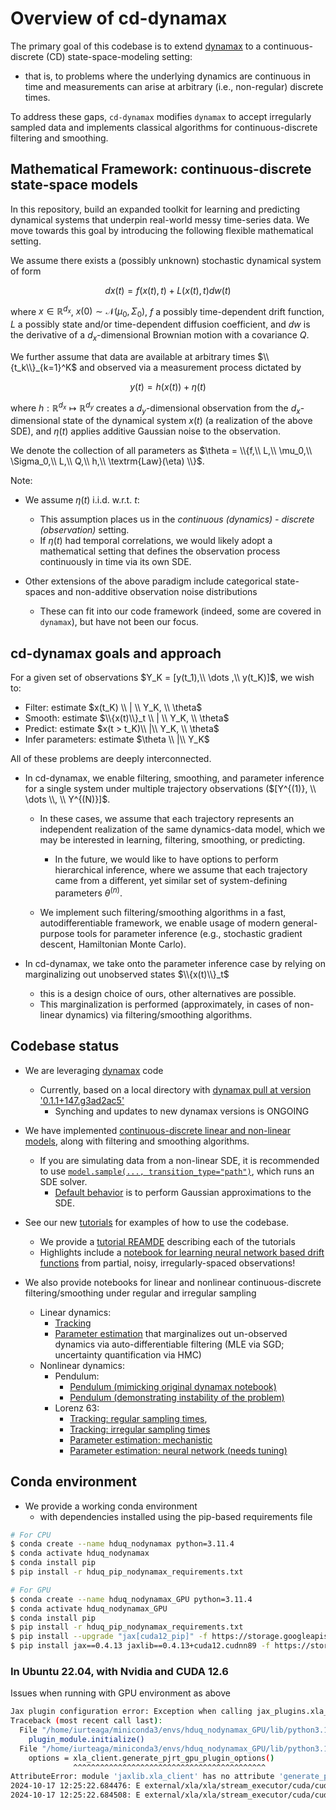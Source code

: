 # Overview of cd-dynamax

The primary goal of this codebase is to extend [dynamax](https://github.com/probml/dynamax) to a continuous-discrete (CD) state-space-modeling setting:

- that is, to problems where the underlying dynamics are continuous in time and measurements can arise at arbitrary (i.e., non-regular) discrete times.

To address these gaps, `cd-dynamax` modifies `dynamax` to accept irregularly sampled data and implements classical algorithms for continuous-discrete filtering and smoothing.

## Mathematical Framework: continuous-discrete state-space models

In this repository, build an expanded toolkit for learning and predicting dynamical systems that underpin real-world messy time-series data.
We move towards this goal by introducing the following flexible mathematical setting.

We assume there exists a (possibly unknown) stochastic dynamical system of form

$$dx(t) = f(x(t),t) + L(x(t),t) dw(t)$$

where $x \in \mathbb{R}^{d_x}$, $x(0) \sim \mathcal{N}(\mu_0, \Sigma_0)$, $f$ a possibly time-dependent drift function, $L$ a possibly state and/or time-dependent diffusion coefficient, and $dw$ is the derivative of a $d_x$-dimensional Brownian motion with a covariance $Q$.

We further assume that data are available at arbitrary times $\\{t_k\\}_{k=1}^K$ and observed via a measurement process dictated by

$$y(t) = h(x(t)) + \eta(t)$$

where $h: \mathbb{R}^{d_x} \mapsto \mathbb{R}^{d_y}$ creates a $d_y$-dimensional observation from the $d_x$-dimensional state of the dynamical system $x(t)$ (a realization of the above SDE), and $\eta(t)$ applies additive Gaussian noise to the observation.

We denote the collection of all parameters as $\theta = \\{f,\\  L,\\  \mu_0,\\  \Sigma_0,\\  L,\\  Q,\\  h,\\  \textrm{Law}(\eta) \\}$.

Note:

- We assume $\eta(t)$ i.i.d. w.r.t. $t$:
    - This assumption places us in the *continuous (dynamics) - discrete (observation)* setting.
    - If $\eta(t)$ had temporal correlations, we would likely adopt a mathematical setting that defines the observation process continuously in time via its own SDE.

- Other extensions of the above paradigm include categorical state-spaces and non-additive observation noise distributions
    - These can fit into our code framework (indeed, some are covered in `dynamax`), but have not been our focus.

## cd-dynamax goals and approach

For a given set of observations $Y_K = [y(t_1),\\ \dots ,\\ y(t_K)]$, we wish to:
- Filter: estimate $x(t_K) \\ | \\ Y_K, \\ \theta$
- Smooth: estimate $\\{x(t)\\}_t \\ | \\ Y_K, \\ \theta$
- Predict: estimate $x(t > t_K)\\ |\\ Y_K, \\ \theta$
- Infer parameters: estimate $\theta \\ |\\ Y_K$

All of these problems are deeply interconnected.

- In cd-dynamax, we enable filtering, smoothing, and parameter inference for a single system under multiple trajectory observations ($[Y^{(1)}, \\ \dots \\, \\ Y^{(N)}]$.
   
    - In these cases, we assume that each trajectory represents an independent realization of the same dynamics-data model, which we may be interested in learning, filtering, smoothing, or predicting.
        - In the future, we would like to have options to perform hierarchical inference, where we assume that each trajectory came from a different, yet similar set of system-defining parameters $\theta^{(n)}$.

    - We implement such filtering/smoothing algorithms in a fast, autodifferentiable framework, we enable usage of modern general-purpose tools for parameter inference (e.g., stochastic gradient descent, Hamiltonian Monte Carlo).

- In cd-dynamax, we take onto the parameter inference case by relying on marginalizing out unobserved states $\\{x(t)\\}_t$
    
    - this is a design choice of ours, other alternatives are possible.
    - This marginalization is performed (approximately, in cases of non-linear dynamics) via filtering/smoothing algorithms.

## Codebase status

- We are leveraging [dynamax](https://github.com/probml/dynamax) code
    - Currently, based on a local directory with [dynamax pull at version '0.1.1+147.g3ad2ac5'](./dynamax)
        - Synching and updates to new dynamax versions is ONGOING

- We have implemented [continuous-discrete linear and non-linear models](./src/README.md), along with filtering and smoothing algorithms.
    - If you are simulating data from a non-linear SDE, it is recommended to use [`model.sample(..., transition_type="path")`](./src/ssm_temissions.py#L208), which runs an SDE solver.
        - [Default behavior](./src/ssm_temissions.py#L204) is to perform Gaussian approximations to the SDE.

- See our new [tutorials](./src/notebooks/tutorial) for examples of how to use the codebase.
    - We provide a [tutorial REAMDE](./src/notebooks/tutorial/README.md) describing each of the tutorials
    - Highlights include a [notebook for learning neural network based drift functions](./src/notebooks/tutorial/cdnlgssm_NeuralNetDrift_NUTS_initwithSGD_partialObs.ipynb) from partial, noisy, irregularly-spaced observations!

- We also provide notebooks for linear and nonlinear continuous-discrete filtering/smoothing under regular and irregular sampling
    - Linear dynamics:
        - [Tracking](./src/notebooks/linear/cdlgssm_tracking.ipynb)
        - [Parameter estimation](./src/notebooks/non_linear/cdnlgssm_hmc.ipynb) that marginalizes out un-observed dynamics via auto-differentiable filtering (MLE via SGD; uncertainty quantification via HMC)
    - Nonlinear dynamics:
        - Pendulum:
            - [Pendulum (mimicking original dynamax notebook)](./src/notebooks/non_linear/cd_ekf_ukf_pendulum.ipynb)
            - [Pendulum (demonstrating instability of the problem)](./src/notebooks/non_linear/cd_ekf_ukf_pendulum.ipynb)
        - Lorenz 63:
            - [Tracking: regular sampling times](./src/notebooks/non_linear/cd_ekf_ukf_enkf_Lorenz63.ipynb),
            - [Tracking: irregular sampling times](./src/notebooks/non_linear/cd_ekf_ukf_enkf_Lorenz63_irregular_times.ipynb)
            - [Parameter estimation: mechanistic](./src/notebooks/non_linear/cdnlgssm_hmc_l63_partialObs_learnSigma.ipynb)
            - [Parameter estimation: neural network (needs tuning)](./src/notebooks/non_linear/cdnlgssm_hmc_l63_partial_learnNeuralNetDrift.ipynb)

## Conda environment

- We provide a working conda environment
    - with dependencies installed using the pip-based requirements file

```bash
# For CPU
$ conda create --name hduq_nodynamax python=3.11.4
$ conda activate hduq_nodynamax
$ conda install pip
$ pip install -r hduq_pip_nodynamax_requirements.txt

# For GPU
$ conda create --name hduq_nodynamax_GPU python=3.11.4
$ conda activate hduq_nodynamax_GPU
$ conda install pip
$ pip install -r hduq_pip_nodynamax_requirements.txt
$ pip install --upgrade "jax[cuda12_pip]" -f https://storage.googleapis.com/jax-releases/jax_cuda_releases.html
$ pip install jax==0.4.13 jaxlib==0.4.13+cuda12.cudnn89 -f https://storage.googleapis.com/jax-releases/jax_cuda_releases.html
```

### In Ubuntu 22.04, with Nvidia and CUDA 12.6

Issues when running with GPU environment as above
```bash
Jax plugin configuration error: Exception when calling jax_plugins.xla_cuda12.initialize()
Traceback (most recent call last):
  File "/home/iurteaga/miniconda3/envs/hduq_nodynamax_GPU/lib/python3.11/site-packages/jax/_src/xla_bridge.py", line 430, in discover_pjrt_plugins
    plugin_module.initialize()
  File "/home/iurteaga/miniconda3/envs/hduq_nodynamax_GPU/lib/python3.11/site-packages/jax_plugins/xla_cuda12/__init__.py", line 85, in initialize
    options = xla_client.generate_pjrt_gpu_plugin_options()
              ^^^^^^^^^^^^^^^^^^^^^^^^^^^^^^^^^^^^^^^^^^^
AttributeError: module 'jaxlib.xla_client' has no attribute 'generate_pjrt_gpu_plugin_options'
2024-10-17 12:25:22.684476: E external/xla/xla/stream_executor/cuda/cuda_dnn.cc:439] Could not create cudnn handle: CUDNN_STATUS_INTERNAL_ERROR
2024-10-17 12:25:22.684508: E external/xla/xla/stream_executor/cuda/cuda_dnn.cc:443] Memory usage: 1897005056 bytes free, 8219262976 bytes total.
```
